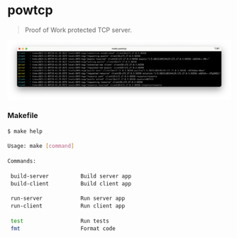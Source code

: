 # powtcp

> Proof of Work protected TCP server.

<p align="center"> 
  <img src="assets/demo.png">
</p>

### Makefile

```bash
$ make help

Usage: make [command]

Commands:

 build-server          Build server app
 build-client          Build client app

 run-server            Run server app
 run-client            Run client app

 test                  Run tests
 fmt                   Format code
```